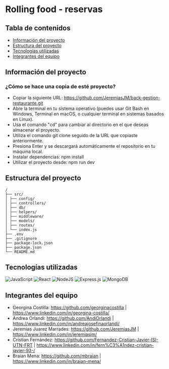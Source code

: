 # Rolling food - reservas

## Tabla de contenidos
* [Información del proyecto](#informacion)
* [Estructura del proyecto](#estructura)
* [Tecnologías utilizadas](#tecnologias)
* [Integrantes del equipo](#integrantes)

## Información del proyecto <a name="informacion"></a> 
  
  ### ¿Cómo se hace una copia de esté proyecto?
  - Copiar la siguiente URL: https://github.com/JeremiasJM/back-gestion-restaurante.git
  - Abre la terminal en tu sistema operativo (puedes usar Git Bash en Windows, Terminal en macOS, o cualquier terminal en sistemas basados en Linux).
  - Usa el comando "cd" para cambiar al directorio en el que deseas almacenar el proyecto.
  - Utiliza el comando git clone seguido de la URL que copiaste anteriormente.
  - Presiona Enter y se descargará automáticamente el repositorio en tu máquina local.
  - Instalar dependencias: npm install
  - Utilizar el proyecto desde: npm run dev

## Estructura del proyecto <a name="estructura"></a>

```
/
├── src/
│ ├── config/
│ ├── controllers/
│ ├── db/
│ ├── helpers/
│ ├── middleware/
│ ├── models/
│ ├── routes/
│ └── index.js
├── .env
├── .gitignore
├── package-lock.json
├── package.json
└── README.md
```

## Tecnologías utilizadas <a name="tecnologias"></a>

<img alt="JavaScript" src="https://img.shields.io/badge/JavaScript-323330?style=for-the-badge&logo=javascript&logoColor=F7DF1E">
<img alt="React" src="https://img.shields.io/badge/react-%2320232a.svg?style=for-the-badge&logo=react&logoColor=%2361DAFB"/>
<img alt="NodeJS" src="https://img.shields.io/badge/node.js-%2343853D.svg?style=for-the-badge&logo=node-dot-js&logoColor=white"/> 
<img alt="Express.js" src="https://img.shields.io/badge/express.js-%23404d59.svg?style=for-the-badge&logo=express&logoColor=%2361DAFB"/>
<img alt="MongoDB" src ="https://img.shields.io/badge/MongoDB-%234ea94b.svg?style=for-the-badge&logo=mongodb&logoColor=white"/>

## Integrantes del equipo <a name="integrantes"></a>
- Georgina Costilla: https://github.com/georginacostilla | https://www.linkedin.com/in/georgina-costilla/
- Andrea Orlandi: https://github.com/AndiOrlandi | https://www.linkedin.com/in/andreajosefinaorlandi/
- Jeremias Juarez Marrades: https://github.com/JeremiasJM | https://www.linkedin.com/in/jeremiasjm/
- Cristian Fernández:
  https://github.com/Fernandez-Cristian-Javier-ISI-UTN-FRT | https://www.linkedin.com/in/fern%C3%A1ndez-cristian-javier-93-/
- Braian Mena: https://github.com/mbraian | https://www.linkedin.com/in/braian-mena/
